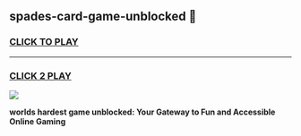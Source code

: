 
## spades-card-game-unblocked 👋
<h3>
<a href="https://premium.freeplayer.one?title=spades-card-game-unblocked&ref=14F">CLICK TO PLAY</a></h3>
<hr>

<h3>
<a href="https://premium.freeplayer.one?title=spades-card-game-unblocked&ref=14F">CLICK 2 PLAY</a>
  
</h3>

<a href="https://premium.freeplayer.one?title=spades-card-game-unblocked&ref=12F/"><img src="https://clearcache.store/games.png"></a>


**worlds hardest game unblocked: Your Gateway to Fun and Accessible Online Gaming**
